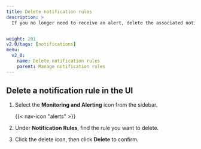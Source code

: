 ```yaml
---
title: Delete notification rules
description: >
  If you no longer need to receive an alert, delete the associated notification rule.


weight: 201
v2.0/tags: [notifications]
menu:
  v2_0:
    name: Delete notification rules
    parent: Manage notification rules
---
```


## Delete a notification rule in the UI

1. Select the **Monitoring and Alerting** icon from the sidebar.


    {{< nav-icon "alerts" >}}


2. Under **Notification Rules**, find the rule you want to delete.
3. Click the delete icon, then click **Delete** to confirm.
